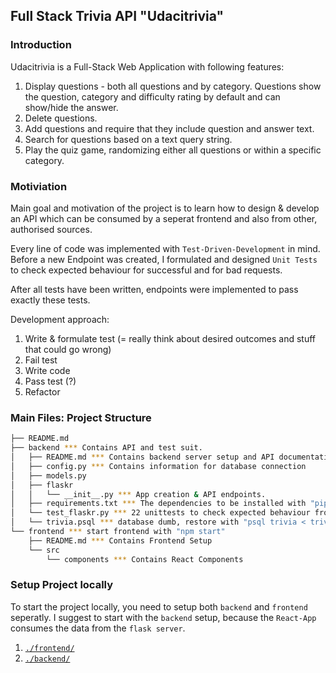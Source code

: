 Full Stack Trivia API "Udacitrivia"
-----

### Introduction

Udacitrivia is a Full-Stack Web Application with following features:

1) Display questions - both all questions and by category. Questions show the question, category and difficulty rating by default and can show/hide the answer. 
2) Delete questions.
3) Add questions and require that they include question and answer text.
4) Search for questions based on a text query string.
5) Play the quiz game, randomizing either all questions or within a specific category. 

### Motiviation

Main goal and motivation of the project is to learn how to design & develop an API which
can be consumed by a seperat frontend and also from other, authorised sources.

Every line of code was implemented with `Test-Driven-Development` in mind. Before a new Endpoint was
created, I formulated and designed `Unit Tests` to check expected behaviour for successful and for bad requests.

After all tests have been written, endpoints were implemented to pass exactly these tests.

Development approach:
1. Write & formulate test (= really think about desired outcomes and stuff that could go wrong)
2. Fail test
3. Write code 
4. Pass test (?)
5. Refactor

### Main Files: Project Structure

  ```sh
  ├── README.md
  ├── backend *** Contains API and test suit. 
  │   ├── README.md *** Contains backend server setup and API documentation
  │   ├── config.py *** Contains information for database connection
  │   ├── models.py
  │   ├── flaskr
  │   │   └── __init__.py *** App creation & API endpoints.
  │   ├── requirements.txt *** The dependencies to be installed with "pip3 install -r requirements.txt"
  │   └── test_flaskr.py *** 22 unittests to check expected behaviour from API
  │   └── trivia.psql *** database dumb, restore with "psql trivia < trivia.psql"
  └── frontend *** start frontend with "npm start"
      ├── README.md *** Contains Frontend Setup 
      └── src
          └── components *** Contains React Components
  ```

### Setup Project locally

To start the project locally, you need to setup both `backend` and `frontend` seperatly.
I suggest to start with the `backend` setup, because the `React-App` consumes the data from the `flask server`. 

1. [`./frontend/`](./frontend/README.md)
2. [`./backend/`](./backend/README.md)
